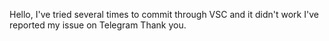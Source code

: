 Hello, I've tried several times to commit through VSC and it didn't work
I've reported my issue on Telegram 
Thank you.
